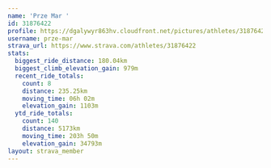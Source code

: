 ```yaml
---
name: 'Prze Mar '
id: 31876422
profile: https://dgalywyr863hv.cloudfront.net/pictures/athletes/31876422/22548952/4/large.jpg
username: prze-mar
strava_url: https://www.strava.com/athletes/31876422
stats:
  biggest_ride_distance: 180.04km
  biggest_climb_elevation_gain: 979m
  recent_ride_totals:
    count: 8
    distance: 235.25km
    moving_time: 06h 02m
    elevation_gain: 1103m
  ytd_ride_totals:
    count: 140
    distance: 5173km
    moving_time: 203h 50m
    elevation_gain: 34793m
layout: strava_member
--- 
```

